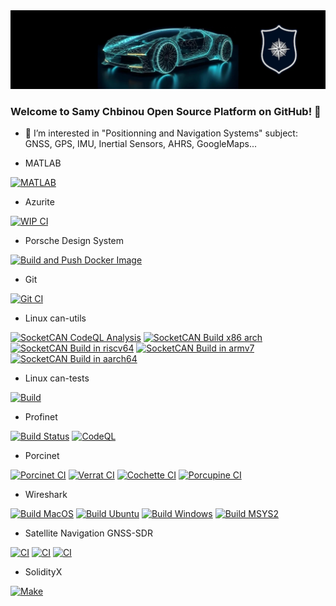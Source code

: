 <div align="center">
  <a target="_blank" rel="noopener noreferrer" href="https://www.esna.cloud">
    <img src="https://github.com/chbinousamy/chbinousamy/blob/main/banner.webp?raw=true"/>
  </a> 
</div>


### Welcome to Samy Chbinou Open Source Platform on GitHub! 👋

- 👯 I’m interested in "Positionning and Navigation Systems" subject: GNSS, GPS, IMU, Inertial Sensors, AHRS, GoogleMaps...

- MATLAB

[![MATLAB](https://github.com/chbinousamy/ci-configuration-examples/actions/workflows/ci.yml/badge.svg)](https://github.com/chbinousamy/ci-configuration-examples/actions/workflows/ci.yml)


- Azurite

[![WIP CI](https://github.com/chbinousamy/Azurite/actions/workflows/CI.yml/badge.svg?branch=wip)](https://github.com/chbinousamy/Azurite/actions/workflows/CI.yml)

- Porsche Design System
   
[![Build and Push Docker Image](https://github.com/chbinousamy/porsche-design-system/actions/workflows/build-and-push-docker-image.yml/badge.svg)](https://github.com/chbinousamy/porsche-design-system/actions/workflows/build-and-push-docker-image.yml)

- Git

[![Git CI](https://github.com/chbinousamy/git/workflows/CI/badge.svg?branch=main)](https://github.com/chbinousamy/git/actions?workflow=CI)

- Linux can-utils

[![SocketCAN CodeQL Analysis](https://github.com/chbinousamy/can-utils/actions/workflows/codeql-analysis.yml/badge.svg)](https://github.com/chbinousamy/can-utils/actions/workflows/codeql-analysis.yml)
[![SocketCAN Build x86 arch](https://github.com/chbinousamy/can-utils/actions/workflows/build-x86.yml/badge.svg)](https://github.com/chbinousamy/can-utils/actions/workflows/build-x86.yml)
[![SocketCAN Build in riscv64](https://github.com/chbinousamy/can-utils/actions/workflows/build-riscv64.yml/badge.svg)](https://github.com/chbinousamy/can-utils/actions/workflows/build-riscv64.yml)
[![SocketCAN Build in armv7](https://github.com/chbinousamy/can-utils/actions/workflows/build-armv7.yml/badge.svg)](https://github.com/chbinousamy/can-utils/actions/workflows/build-armv7.yml)
[![SocketCAN Build in aarch64](https://github.com/chbinousamy/can-utils/actions/workflows/build-aarch64.yml/badge.svg)](https://github.com/chbinousamy/can-utils/actions/workflows/build-aarch64.yml)

- Linux can-tests

[![Build](https://github.com/chbinousamy/can-tests/actions/workflows/c-cpp.yml/badge.svg)](https://github.com/chbinousamy/can-tests/actions/workflows/c-cpp.yml)

- Profinet

[![Build Status](https://github.com/chbinousamy/p-net/workflows/Build/badge.svg?branch=master)](https://github.com/chbinousamy/p-net/actions?workflow=Build)
[![CodeQL](https://github.com/chbinousamy/p-net/workflows/CodeQL/badge.svg?branch=master)](https://github.com/chbinousamy/p-net/actions?workflow=CodeQL)

- Porcinet

[![Porcinet CI](https://github.com/chbinousamy/porcinet/actions/workflows/c-cpp.yml/badge.svg?branch=master)](https://github.com/chbinousamy/porcinet/actions/workflows/c-cpp.yml)
[![Verrat CI](https://github.com/chbinousamy/porcinet/actions/workflows/c-cpp.yml/badge.svg?branch=verrat)](https://github.com/chbinousamy/porcinet/actions/workflows/c-cpp.yml)
[![Cochette CI](https://github.com/chbinousamy/porcinet/actions/workflows/c-cpp.yml/badge.svg?branch=cochette)](https://github.com/chbinousamy/porcinet/actions/workflows/c-cpp.yml)
[![Porcupine CI](https://github.com/chbinousamy/porcinet/actions/workflows/c-cpp.yml/badge.svg?branch=porcupine)](https://github.com/chbinousamy/porcinet/actions/workflows/c-cpp.yml)

- Wireshark

[![Build MacOS](https://github.com/chbinousamy/wireshark/actions/workflows/macos.yml/badge.svg)](https://github.com/chbinousamy/wireshark/actions/workflows/macos.yml)
[![Build Ubuntu](https://github.com/chbinousamy/wireshark/actions/workflows/ubuntu.yml/badge.svg)](https://github.com/chbinousamy/wireshark/actions/workflows/ubuntu.yml)
[![Build Windows](https://github.com/chbinousamy/wireshark/actions/workflows/windows.yml/badge.svg)](https://github.com/chbinousamy/wireshark/actions/workflows/windows.yml)
[![Build MSYS2](https://github.com/chbinousamy/wireshark/actions/workflows/msys2.yml/badge.svg)](https://github.com/chbinousamy/wireshark/actions/workflows/msys2.yml)

- Satellite Navigation GNSS-SDR
  
[![CI](https://github.com/chbinousamy/gnss-sdr/actions/workflows/main.yml/badge.svg)](https://github.com/chbinousamy/gnss-sdr/actions/workflows/main.yml)
[![CI](https://github.com/chbinousamy/gnss-sdr/actions/workflows/volk_gnsssdr_archs.yml/badge.svg)](https://github.com/chbinousamy/gnss-sdr/actions/workflows/volk_gnsssdr_archs.yml)
[![CI](https://github.com/chbinousamy/gnss-sdr/actions/workflows/gnss-sdr_archs.yml/badge.svg)](https://github.com/chbinousamy/gnss-sdr/actions/workflows/gnss-sdr_archs.yml)

- SolidityX

[![Make](https://github.com/chbinousamy/solidityX/actions/workflows/make.yml/badge.svg)](https://github.com/chbinousamy/solidityX/actions/workflows/make.yml)


<!--
**chbinousamy/chbinousamy** is a ✨ _special_ ✨ repository because its `README.md` (this file) appears on your GitHub profile.

Here are some ideas to get you started:

- 🔭 I’m currently working on ...
- 🌱 I’m currently learning ...
- 👯 I’m looking to collaborate on ...
- 🤔 I’m looking for help with ...
- 💬 Ask me about ...
- 📫 How to reach me: ...
- 😄 Pronouns: ...
- ⚡ Fun fact: ...
-->
